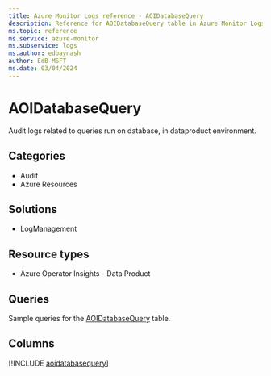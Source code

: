 ```yaml
---
title: Azure Monitor Logs reference - AOIDatabaseQuery
description: Reference for AOIDatabaseQuery table in Azure Monitor Logs.
ms.topic: reference
ms.service: azure-monitor
ms.subservice: logs
ms.author: edbaynash
author: EdB-MSFT
ms.date: 03/04/2024
---
```


# AOIDatabaseQuery

Audit logs related to queries run on database, in dataproduct environment.


## Categories

- Audit
- Azure Resources

## Solutions

- LogManagement

## Resource types

- Azure Operator Insights - Data Product

## Queries

 Sample queries for the [AOIDatabaseQuery](/azure/azure-monitor/reference/queries/aoidatabasequery) table.


## Columns
  
[!INCLUDE [aoidatabasequery](.././tables/includes/aoidatabasequery-include.md)]
